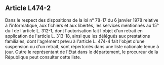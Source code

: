 ## Article L474-2

Dans le respect des dispositions de la loi n° 78-17 du 6 janvier 1978 relative à l'informatique, aux fichiers
et aux libertés, les services mentionnés au 15° du I de l'article L. 312-1, dont l'autorisation fait l'objet d'un
retrait en application de l'article L. 313-18, ainsi que les délégués aux prestations familiales, dont l'agrément
prévu à l'article L. 474-4 fait l'objet d'une suspension ou d'un retrait, sont répertoriés dans une liste nationale
tenue à jour. Outre le représentant de l'Etat dans le département, le procureur de la République peut consulter
cette liste.

